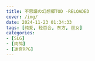 ```yaml
---
title: 不思議の幻想郷TOD -RELOADED
cover: /img/
date: 2024-11-23 01:34:33
tags: [纯爱, 轻百合, 东方, 巫女]
categories:
- [SLG]
- [肉鸽]
- [迷宫RPG]
---
```

